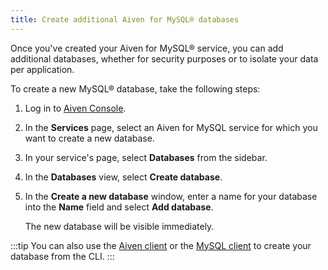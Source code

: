```yaml
---
title: Create additional Aiven for MySQL® databases
---
```


Once you\'ve created your Aiven for MySQL® service, you can add
additional databases, whether for security purposes or to isolate your
data per application.

To create a new MySQL® database, take the following steps:

1.  Log in to [Aiven Console](https://console.aiven.io/).

2.  In the **Services** page, select an Aiven for MySQL service for
    which you want to create a new database.

3.  In your service's page, select **Databases** from the sidebar.

4.  In the **Databases** view, select **Create database**.

5.  In the **Create a new database** window, enter a name for your
    database into the **Name** field and select **Add database**.

    The new database will be visible immediately.

:::tip
You can also use the
[Aiven client](/docs/tools/cli/service/database#avn-service-database-create) or the
[MySQL client](/docs/products/mysql/howto/connect-from-cli) to create your database from the CLI.
:::
